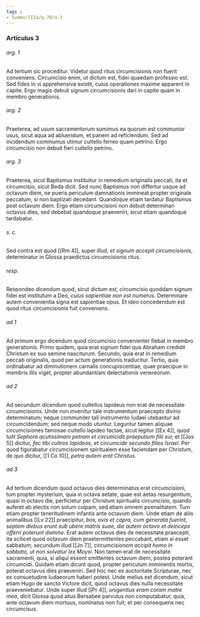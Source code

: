 ```yaml
---
tags : 
- Summa/IIIa/q.70/a.3
---
```


### Articulus 3

###### arg. 1
Ad tertium sic proceditur. Videtur quod ritus circumcisionis non fuerit conveniens. Circumcisio enim, ut dictum est, fidei quaedam professio est. Sed fides in vi apprehensiva existit, cuius operationes maxime apparent in capite. Ergo magis debuit signum circumcisionis dari in capite quam in membro generationis.

###### arg. 2
Praeterea, ad usum sacramentorum sumimus ea quorum est communior usus, sicut aqua ad abluendum, et panem ad reficiendum. Sed ad incidendum communius utimur cultello ferreo quam petrino. Ergo circumcisio non debuit fieri cultello petrino.

###### arg. 3
Praeterea, sicut Baptismus instituitur in remedium originalis peccati, ita et circumcisio, sicut Beda dicit. Sed nunc Baptismus non differtur usque ad octavum diem, ne pueris periculum damnationis immineat propter originale peccatum, si non baptizati decedant. Quandoque etiam tardatur Baptismus post octavum diem. Ergo etiam circumcisioni non debuit determinari octavus dies, sed debebat quandoque praeveniri, sicut etiam quandoque tardabatur.

###### s. c.
Sed contra est quod [[Rm 4]], super illud, *et signum accepit circumcisionis*, determinatur in Glossa praedictus circumcisionis ritus.

###### resp.
Respondeo dicendum quod, sicut dictum est, circumcisio quoddam signum fidei est institutum a Deo, *cuius sapientiae non est numerus*. Determinare autem convenientia signa est sapientiae opus. Et ideo concedendum est quod ritus circumcisionis fuit conveniens.

###### ad 1
Ad primum ergo dicendum quod circumcisio convenienter fiebat in membro generationis. Primo quidem, quia erat signum fidei qua Abraham credidit Christum ex suo semine nasciturum. Secundo, quia erat in remedium peccati originalis, quod per actum generationis traducitur. Tertio, quia ordinabatur ad diminutionem carnalis concupiscentiae, quae praecipue in membris illis viget, propter abundantiam delectationis venereorum.

###### ad 2
Ad secundum dicendum quod cultellus lapideus non erat de necessitate circumcisionis. Unde non invenitur tale instrumentum praecepto divino determinatum; neque communiter tali instrumento Iudaei utebantur ad circumcidendum; sed neque modo utuntur. Leguntur tamen aliquae circumcisiones famosae cultello lapideo factae, sicut legitur [[Ex 4]], quod *tulit Sephora acutissimam petram et circumcidit praeputium filii sui*; et [[Jos 5]] dicitur, *fac tibi cultros lapideos, et circumcide secundo filios Israel*. Per quod figurabatur circumcisionem spiritualem esse faciendam per Christum, de quo dicitur, [[1 Co 10]], *petra autem erat Christus*.

###### ad 3
Ad tertium dicendum quod octavus dies determinatus erat circumcisioni, tum propter mysterium, quia in octava aetate, quae est aetas resurgentium, quasi in octavo die, perficietur per Christum spiritualis circumcisio, quando auferet ab electis non solum culpam, sed etiam omnem poenalitatem. Tum etiam propter teneritudinem infantis ante octavum diem. Unde etiam de aliis animalibus [[Lv 22]] praecipitur, *bos, ovis et capra, cum generata fuerint, septem diebus erunt sub ubere matris suae, die autem octavo et deinceps offerri poterunt domino*. Erat autem octavus dies de necessitate praecepti, ita scilicet quod octavum diem praetermittentes peccabant, etiam si esset sabbatum; secundum illud [[Jn 7]], *circumcisionem accipit homo in sabbato, ut non solvatur lex Moysi*. Non tamen erat de necessitate sacramenti, quia, si aliqui essent omittentes octavum diem, postea poterant circumcidi. Quidam etiam dicunt quod, propter periculum imminentis mortis, poterat octavus dies praeveniri. Sed hoc nec ex auctoritate Scripturae, nec ex consuetudine Iudaeorum haberi potest. Unde melius est dicendum, sicut etiam Hugo de sancto Victore dicit, quod octavus dies nulla necessitate praeveniebatur. Unde super illud [[Pr 4]], *unigenitus eram coram matre mea*, dicit Glossa quod alius Bersabee parvulus non computabatur, quia, ante octavum diem mortuus, nominatus non fuit; et per consequens nec circumcisus.

